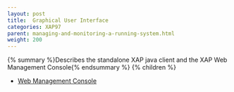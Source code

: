 ```yaml
---
layout: post
title:  Graphical User Interface
categories: XAP97
parent: managing-and-monitoring-a-running-system.html
weight: 200
---
```


{% summary %}Describes the standalone XAP java client and the XAP Web Management Console{% endsummary %}
{% children %}

- [Web Management Console](./web-management-console.html)
